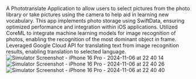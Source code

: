 A Phototranslate Application to allow users to select pictures from the photo library or take pictures using the camera to help aid in learning new vocabulary.
This app implements photo storage using SwiftData, ensuring optimized performance and integration within iOS applications. Utilized CoreML to integrate machine learning 
models for image recognition of photos, enabling the recognition of the most dominant object in frame. Leveraged Google Cloud API for translating text 
from image recognition results, enabling translation to selected language.
![Simulator Screenshot - iPhone 16 Pro - 2024-11-06 at 22 40 14](https://github.com/user-attachments/assets/b276cbbf-70a4-4b76-ac33-1a4b317d07c8)
![Simulator Screenshot - iPhone 16 Pro - 2024-11-06 at 22 40 26](https://github.com/user-attachments/assets/ba66c97c-2ed1-4027-bd73-df085a9a943c)
![Simulator Screenshot - iPhone 16 Pro - 2024-11-06 at 22 40 40](https://github.com/user-attachments/assets/f1902913-424c-4cc1-8e6c-63e72803d707)
